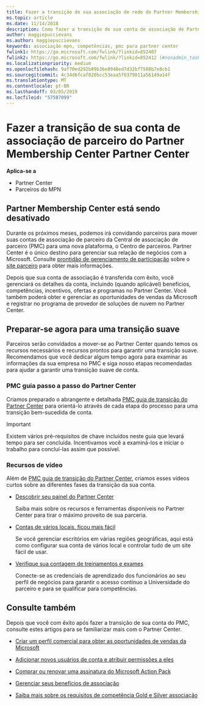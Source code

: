 ```yaml
---
title: Fazer a transição de sua associação de rede do Partner Membership Center Partner Center
ms.topic: article
ms.date: 11/14/2018
description: Como fazer a transição de sua conta de associação de Partner Membership Center Partner Center.
author: maggiepuccievans
ms.author: maggiepuccievans
keywords: associação mpn, competências, pmc para partner center
fwlink1: https://go.microsoft.com/fwlink/?linkid=852407
fwlink2: https://go.microsoft.com/fwlink/?linkid=852412 (#nonadmin_tasks)
ms.localizationpriority: medium
ms.openlocfilehash: 9af70ed292b89b36e8940ed7d32bf7508b7e8cb1
ms.sourcegitcommit: 4c34d6fcaf020bcc53eaa5f0379011a56149a14f
ms.translationtype: MT
ms.contentlocale: pt-BR
ms.lasthandoff: 03/05/2019
ms.locfileid: "57587099"
---
```

# <a name="transition-your-partner-membership-account-from-partner-membership-center-to-partner-center"></a>Fazer a transição de sua conta de associação de parceiro do Partner Membership Center Partner Center

**Aplica-se a**

- Partner Center
- Parceiros do MPN

## <a name="partner-membership-center-being-retired"></a>Partner Membership Center está sendo desativado

Durante os próximos meses, podemos irá convidando parceiros para mover suas contas de associação de parceiro da Central de associação de parceiro (PMC) para uma nova plataforma, o Centro de parceiros. Partner Center é o único destino para gerenciar sua relação de negócios com a Microsoft. Consulte [prontidão de gerenciamento de participação](https://partner.microsoft.com/support/partner-center-help) sobre o [site parceiro](https://partner.microsoft.com/commercial) para obter mais informações.

Depois que sua conta de associação é transferida com êxito, você gerenciará os detalhes da conta, incluindo (quando aplicável) benefícios, competências, incentivos, ofertas e programas no Partner Center. Você também poderá obter e gerenciar as oportunidades de vendas da Microsoft e registrar no programa de provedor de soluções de nuvem no Partner Center.

## <a name="prepare-now-for-a-smooth-transition"></a>Preparar-se agora para uma transição suave

Parceiros serão convidados a mover-se ao Partner Center quando temos os recursos necessários e recursos prontos para garantir uma transição suave. Recomendamos que você dedicar algum tempo agora para examinar as informações da sua empresa no PMC e siga nosso etapas recomendadas para ajudar a garantir uma transição suave de conta.

### <a name="pmc-to-partner-center-step-by-step-guide"></a>PMC guia passo a passo do Partner Center

Criamos preparado o abrangente e detalhada [PMC guia de transição do Partner Center](https://assetsprod.microsoft.com/mpn/en-us/membership-account-set-up-guide.pdf) para orientá-lo através de cada etapa do processo para uma transição bem-sucedida de conta.

>[!IMPORTANT]
>Existem vários pré-requisitos de chave incluídos neste guia que levará tempo para ser concluída. Incentivamos você a examiná-los e iniciar o trabalho para concluí-las assim que possível.

### <a name="video-resources"></a>Recursos de vídeo

Além de [PMC guia de transição do Partner Center](https://assetsprod.microsoft.com/mpn/en-us/membership-account-set-up-guide.pdf), criamos esses vídeos curtos sobre as diferentes fases da transição da sua conta. 

- [Descobrir seu painel do Partner Center](https://partner.microsoft.com/support/partner-center-help)
 
  Saiba mais sobre os recursos e ferramentas disponíveis no Partner Center para tirar o máximo proveito de sua parceria.

- [Contas de vários locais, ficou mais fácil](https://partner.microsoft.com/support/partner-center-help)
 
  Se você gerenciar escritórios em várias regiões geográficas, aqui está como configurar sua conta de vários local e controlar tudo de um site fácil de usar.

- [Verifique sua contagem de treinamentos e exames](https://partner.microsoft.com/support/partner-center-help)

  Conecte-se as credenciais de aprendizado dos funcionários ao seu perfil de negócios para garantir o acesso contínuo a Universidade do parceiro e para se qualificar para competências.

## <a name="see-also"></a>Consulte também

Depois que você com êxito após fazer a transição de sua conta do PMC, consulte estes artigos para se familiarizar mais com o Partner Center.

-   [Criar um perfil comercial para obter as oportunidades de vendas da Microsoft](create-a-marketing-profile.md)

-   [Adicionar novos usuários de conta e atribuir permissões a eles](create-user-accounts-and-set-permissions.md)

-   [Comprar ou renovar uma assinatura do Microsoft Action Pack](mpn-get-action-pack.md)

-   [Gerenciar seus benefícios de associação](manage-your-partner-network-benefits.md)

-   [Saiba mais sobre os requisitos de competência Gold e Silver associação](https://partner.microsoft.com/membership/competencies)





